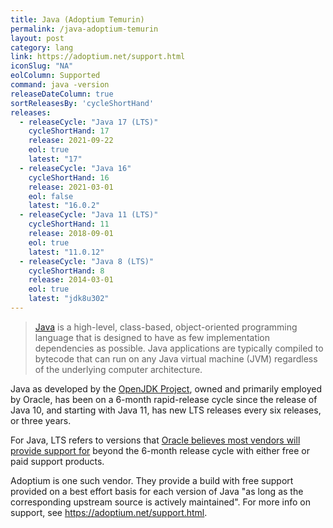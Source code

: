 ```yaml
---
title: Java (Adoptium Temurin)
permalink: /java-adoptium-temurin
layout: post
category: lang
link: https://adoptium.net/support.html
iconSlug: "NA"
eolColumn: Supported
command: java -version
releaseDateColumn: true
sortReleasesBy: 'cycleShortHand'
releases:
  - releaseCycle: "Java 17 (LTS)"
    cycleShortHand: 17
    release: 2021-09-22
    eol: true
    latest: "17"
  - releaseCycle: "Java 16"
    cycleShortHand: 16
    release: 2021-03-01
    eol: false
    latest: "16.0.2"
  - releaseCycle: "Java 11 (LTS)"
    cycleShortHand: 11
    release: 2018-09-01
    eol: true
    latest: "11.0.12"
  - releaseCycle: "Java 8 (LTS)"
    cycleShortHand: 8
    release: 2014-03-01
    eol: true
    latest: "jdk8u302"
---
```


> [Java](https://oracle.com/java/) is a high-level, class-based, object-oriented programming language that is designed to have as few implementation dependencies as possible. Java applications are typically compiled to bytecode that can run on any Java virtual machine (JVM) regardless of the underlying computer architecture.

Java as developed by the [OpenJDK Project](https://openjdk.java.net/), owned and primarily employed by Oracle, has been on a 6-month rapid-release cycle since the release of Java 10, and starting with Java 11, has new LTS releases every six releases, or three years.

For Java, LTS refers to versions that [Oracle believes most vendors will provide support for](https://medium.com/@javachampions/java-is-still-free-2-0-0-6b9aa8d6d244) beyond the 6-month release cycle with either free or paid support products.

Adoptium is one such vendor. They provide a build with free support provided on a best effort basis for each version of Java "as long as the corresponding upstream source is actively maintained". For more info on support, see <https://adoptium.net/support.html>.
